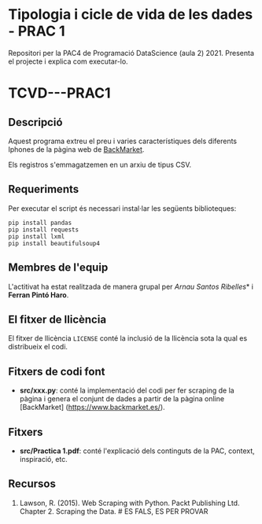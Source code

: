 # Tipologia i cicle de vida de les dades - PRAC 1
Repositori per la PAC4 de Programació DataScience (aula 2) 2021. Presenta el projecte i explica com executar-lo.

# TCVD---PRAC1

## Descripció

Aquest programa extreu el preu i varies característiques dels diferents Iphones de la pàgina web de [BackMarket](https://www.backmarket.es/).

Els registros s'emmagatzemen en un arxiu de tipus CSV.

## Requeriments

Per executar el script és necessari instal·lar les següents biblioteques:
```
pip install pandas
pip install requests
pip install lxml
pip install beautifulsoup4
```

## Membres de l'equip
L'actitivat ha estat realitzada de manera grupal per *Arnau Santos Ribelles** i **Ferran Pintó Haro**. 

## El fitxer de llicència
El fitxer de llicència ```LICENSE``` conté la inclusió de la llicència sota la qual es distribueix el codi.

## Fitxers de codi font
* **src/xxx.py**: conté la implementació del codi per fer scraping de la pàgina i genera el conjunt de dades a partir de la pàgina online [BackMarket] (https://www.backmarket.es/).

## Fitxers 
* **src/Practica 1.pdf**: conté l'explicació dels continguts de la PAC, context, inspiració, etc.

## Recursos
1. Lawson, R. (2015). Web Scraping with Python. Packt Publishing Ltd. Chapter 2. Scraping the Data.   # ES FALS, ES PER PROVAR
